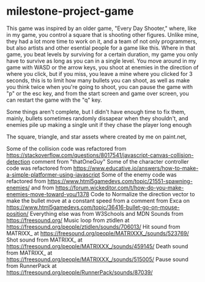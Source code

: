 # milestone-project-game
This game was inspired by an older game, "Every Day Shooter," where, like in my game, you control a square that is shooting other figures. Unlike mine, they had a lot more time to work on it, and a team of not only programmers, but also artists and other esential people for a game like this. Where in that game, you beat levels by surviving for a certain duration, my game you only have to survive as long as you can in a single level. You move around in my game with WASD or the arrow keys, you shoot at enemies in the direction of where you click, but if you miss, you leave a mine where you clicked for 3 seconds, this is to limit how many bullets you can shoot, as well as make you think twice when you're going to shoot, you can pause the game with "p" or the esc key, and from the start screen and game over screen, you can restart the game with the "q" key.

Some things aren't complete, but I didn't have enough time to fix them, mainly, bullets sometimes randomly dissapear when they shouldn't, and enemies pile up making a single unit if they chase the player long enough

The square, triangle, and star assets where created by me on paint.net,

Some of the collision code was refactored from https://stackoverflow.com/questions/8017541/javascript-canvas-collision-detection comment from "thatOneGuy"
Some of the character controller code was refactored from https://www.educative.io/answers/how-to-make-a-simple-platformer-using-javascript
Some of the enemy code was refactored from https://www.html5gamedevs.com/topic/21551-spawning-enemies/ and from https://forum.wickeditor.com/t/how-do-you-make-enemies-move-toward-you/1378
Code to Normalize the direction vector to make the bullet move at a constant speed from a comment from Exca on https://www.html5gamedevs.com/topic/36416-bullet-go-on-mouse-position/
Everything else was from W3Schools and MDN
Sounds from https://freesound.org/
Music loop from ztidlen at https://freesound.org/people/ztidlen/sounds/706013/
Hit sound from MATRIXX_ at https://freesound.org/people/MATRIXXX_/sounds/523769/
Shot sound from MATRIXX_ at https://freesound.org/people/MATRIXXX_/sounds/459145/
Death sound from MATRIXX_ at https://freesound.org/people/MATRIXXX_/sounds/515005/
Pause sound from RunnerPack at https://freesound.org/people/RunnerPack/sounds/87039/